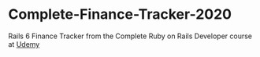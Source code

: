 # Complete-Finance-Tracker-2020

Rails 6 Finance Tracker from the Complete Ruby on Rails Developer course at
[Udemy](https://www.udemy.com/course/the-complete-ruby-on-rails-developer-course/)
